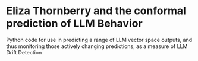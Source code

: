 # Eliza Thornberry and the conformal prediction of LLM Behavior
 Python code for use in predicting a range of LLM vector space outputs, and thus monitoring those actively changing predictions, as a measure of LLM Drift Detection
